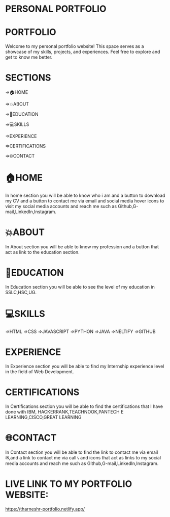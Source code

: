 # PERSONAL PORTFOLIO

# PORTFOLIO
Welcome to my personal portfolio website! This space serves as a showcase of my skills, projects, and experiences. Feel free to explore and get to know me better.

# SECTIONS
=>🏠HOME

=>💥ABOUT

=>📙EDUCATION

=>💻SKILLS

=>EXPERIENCE

=>CERTIFICATIONS 

=>🌐CONTACT

# 🏠HOME
In home section you will be able to know who i am and a button to download my CV and  a button to contact me via email and social media hover icons to visit my social media accounts and reach me such as Github,G-mail,LinkedIn,Instagram.

# 💥ABOUT 
In About section you will be able to know my profession and a button that act as link to the education section.

# 📙EDUCATION 
In Education  section you will be able to see the level of my education in SSLC,HSC,UG.

# 💻SKILLS
=>HTML
=>CSS
=>JAVASCRIPT
=>PYTHON
=>JAVA
=>NELTIFY
=>GITHUB

# EXPERIENCE
In Experience section you will be able to find my Internship experience level in the field of Web Development.

# CERTIFICATIONS 
In Certifications section you will be able to find the certifications that I have done with IBM, HACKERRANK,TEACHNOOK,PANTECH E LEARNING,CISCO,GREAT LEARNING

# 🌐CONTACT
In Contact section you will be able to find the link to contact me via email ✉,and a link to contact me via call 📞 and icons that act as links to my social media accounts and reach me such as Github,G-mail,LinkedIn,Instagram.

# LIVE LINK TO MY PORTFOLIO WEBSITE:
https://tharneshr-portfolio.netlify.app/
